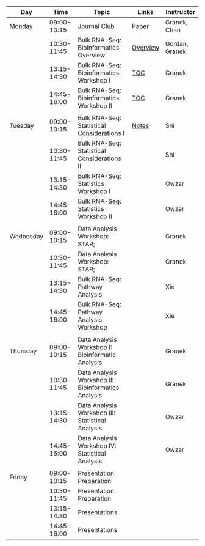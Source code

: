 | Day       |        Time | Topic                                              | Links                                                                    | Instructor     |
|-----------|-------------|----------------------------------------------------|--------------------------------------------------------------------------|----------------|
| Monday    | 09:00-10:15 | Journal Club                                       | [Paper](https://pubmed.ncbi.nlm.nih.gov/33597266/)                       | Granek, Chan   |
|           | 10:30-11:45 | Bulk RNA-Seq: Bioinformatics Overview              | [Overview](../bioinformatics/lecture_slides/bioinformatics_overview.pdf) | Gordan, Granek |
|           | 13:15-14:30 | Bulk RNA-Seq: Bioinformatics Workshop I            | [TOC](../bioinformatics/2021_bioinf_toc.Rmd)                             | Granek         |
|           | 14:45-16:00 | Bulk RNA-Seq: Bioinformatics Workshop II           | [TOC](../bioinformatics/2021_bioinf_toc.Rmd)                             | Granek         |
|           |             |                                                    |                                                                          |                |
| Tuesday   | 09:00-10:15 | Bulk RNA-Seq: Statistical Considerations I         | [Notes](../statistics/Lectures/PS_MIC_DESeqStat.pdf)                     | Shi            |
|           | 10:30-11:45 | Bulk RNA-Seq: Statistical Considerations II        |                                                                          | Shi            |
|           | 13:15-14:30 | Bulk RNA-Seq: Statistics Workshop I                |                                                                          | Owzar          |
|           | 14:45-16:00 | Bulk RNA-Seq: Statistics Workshop II               |                                                                          | Owzar          |
|           |             |                                                    |                                                                          |                |
| Wednesday | 09:00-10:15 | Data Analysis Workshop: STAR;                      |                                                                          | Granek         |
|           | 10:30-11:45 | Data Analysis Workshop: STAR;                      |                                                                          | Granek         |
|           | 13:15-14:30 | Bulk RNA-Seq: Pathway Analysis                     |                                                                          | Xie            |
|           | 14:45-16:00 | Bulk RNA-Seq: Pathway Analysis Workshop            |                                                                          | Xie            |
|           |             |                                                    |                                                                          |                |
| Thursday  | 09:00-10:15 | Data Analysis Workshop I: Bioinformatic Analysis   |                                                                          | Granek         |
|           | 10:30-11:45 | Data Analysis Workshop II: Bioinformatics Analysis |                                                                          | Granek         |
|           | 13:15-14:30 | Data Analysis Workshop III: Statistical Analysis   |                                                                          | Owzar          |
|           | 14:45-16:00 | Data Analysis Workshop IV: Statistical Analysis    |                                                                          | Owzar          |
|           |             |                                                    |                                                                          |                |
| Friday    | 09:00-10:15 | Presentation Preparation                           |                                                                          |                |
|           | 10:30-11:45 | Presentation Preparation                           |                                                                          |                |
|           | 13:15-14:30 | Presentations                                      |                                                                          |                |
|           | 14:45-16:00 | Presentations                                      |                                                                          |                |

